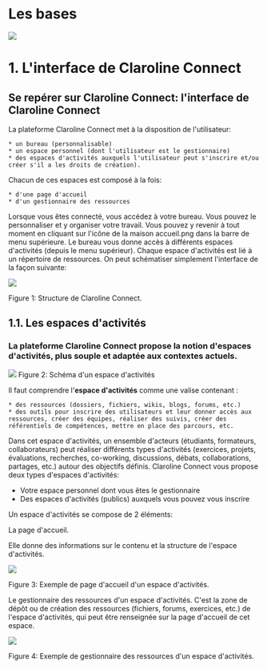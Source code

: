 # Les bases


![](http://www.claroline.net/uploads/custom/images/1522.jpeg)


# 1. L'interface de Claroline Connect



## Se repérer sur Claroline Connect: l'interface de Claroline Connect



La plateforme Claroline Connect met à la disposition de l'utilisateur:

    * un bureau (personnalisable)
    * un espace personnel (dont l'utilisateur est le gestionnaire)
    * des espaces d'activités auxquels l'utilisateur peut s'inscrire et/ou créer s'il a les droits de création).

Chacun de ces espaces est composé à la fois:

    * d'une page d'accueil
    * d'un gestionnaire des ressources

Lorsque vous êtes connecté, vous accédez à votre bureau. Vous pouvez le personnaliser et y organiser votre travail.
Vous pouvez y revenir à tout moment en cliquant sur l'icône de la maison accueil.png dans la barre de menu supérieure.
Le bureau vous donne accès à différents espaces d'activités (depuis le menu supérieur). Chaque espace d'activités est lié à un répertoire de ressources.
On peut schématiser simplement l'interface de la façon suivante:


![](http://www.claroline.net/uploads/custom/images/1755.png)

Figure 1: Structure de Claroline Connect.


## 1.1. Les espaces d'activités


### La plateforme Claroline Connect propose la notion d'**espaces d'activités**, plus souple et adaptée aux contextes actuels.



![](http://www.claroline.net/uploads/custom/images/1408.png)
Figure 2: Schéma d'un espace d'activités


Il faut comprendre l'**espace d'activités** comme une valise contenant :

    * des ressources (dossiers, fichiers, wikis, blogs, forums, etc.)
    * des outils pour inscrire des utilisateurs et leur donner accès aux ressources, créer des équipes, réaliser des suivis, créer des référentiels de compétences, mettre en place des parcours, etc.


Dans cet espace d'activités, un ensemble d'acteurs (étudiants, formateurs, collaborateurs) peut réaliser différents types d'activités (exercices, projets, évaluations, recherches, co-working, discussions, débats, collaborations, partages, etc.) autour des objectifs définis.
Claroline Connect vous propose deux types d'espaces d'activités:

  * Votre espace personnel dont vous êtes le gestionnaire
  * Des espaces d'activités (publics) auxquels vous pouvez vous inscrire 



Un espace d'activités se compose de 2 éléments:



La page d'accueil.

Elle donne des informations sur le contenu et la structure de l'espace d'activités.

![](http://www.claroline.net/uploads/custom/images/1384.png)

Figure 3: Exemple de page d'accueil d'un espace d'activités.

Le gestionnaire des ressources d'un espace d'activités.
C'est la zone de dépôt ou de création des ressources (fichiers, forums, exercices, etc.) de l'espace d'activités, qui peut être renseignée sur la page d'accueil de cet espace.

![](http://www.claroline.net/uploads/custom/images/1385.png)

Figure 4: Exemple de gestionnaire des ressources d'un espace d'activités.




